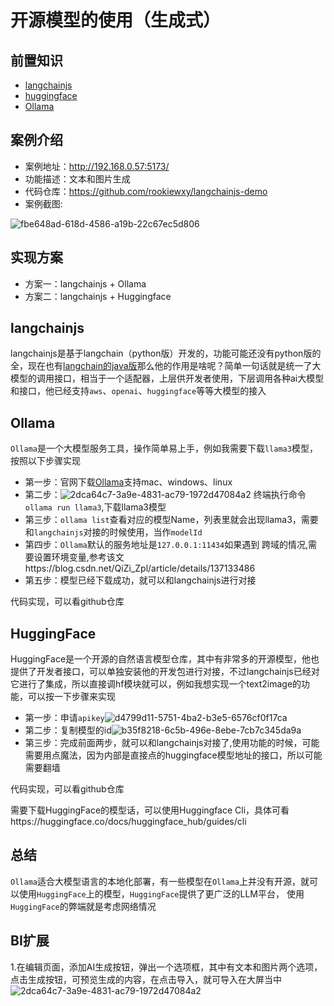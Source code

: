 # 开源模型的使用（生成式）

## 前置知识

- [langchainjs](https://js.langchain.com/v0.2/docs/introduction/)
- [huggingface](https://huggingface.co/)
- [Ollama](https://ollama.com/)


## 案例介绍
- 案例地址：http://192.168.0.57:5173/
- 功能描述：文本和图片生成
- 代码仓库：https://github.com/rookiewxy/langchainjs-demo
- 案例截图:

![fbe648ad-618d-4586-a19b-22c67ec5d806](https://github.com/rookiewxy/langchainjs-demo/assets/65204427/382c0845-181e-4c24-8a6a-ff670abaa7dd)


## 实现方案
- 方案一：langchainjs + Ollama
- 方案二：langchainjs + Huggingface

## langchainjs
langchainjs是基于langchain（python版）开发的，功能可能还没有python版的全，现在也有[langchain的java版](https://github.com/langchain4j/langchain4j)那么他的作用是啥呢？简单一句话就是统一了大模型的调用接口，相当于一个适配器，上层供开发者使用，下层调用各种ai大模型和接口，他已经支持`aws`、`openai`、`huggingface`等等大模型的接入

## Ollama
`Ollama`是一个大模型服务工具，操作简单易上手，例如我需要下载`llama3`模型，按照以下步骤实现

- 第一步：官网下载[Ollama](https://ollama.com/)支持mac、windows、linux
- 第二步：![2dca64c7-3a9e-4831-ac79-1972d47084a2](https://github.com/rookiewxy/langchainjs-demo/assets/65204427/a5f1ca64-b018-410e-965d-e7ff33948d6b)
终端执行命令`ollama run llama3`,下载llama3模型
- 第三步：`ollama list`查看对应的模型Name，列表里就会出现llama3，需要和`langchainjs`对接的时候使用，当作`modelId`
- 第四步：`Ollama`默认的服务地址是`127.0.0.1:11434`如果遇到 跨域的情况,需要设置环境变量,参考该文https://blog.csdn.net/QiZi_Zpl/article/details/137133486
- 第五步：模型已经下载成功，就可以和langchainjs进行对接

代码实现，可以看github仓库

## HuggingFace
HuggingFace是一个开源的自然语言模型仓库，其中有非常多的开源模型，他也提供了开发者接口，可以单独安装他的开发包进行对接，不过langchainjs已经对它进行了集成，所以直接调hf模块就可以，例如我想实现一个text2image的功能，可以按一下步骤来实现

- 第一步：申请`apikey`![d4799d11-5751-4ba2-b3e5-6576cf0f17ca](https://github.com/rookiewxy/langchainjs-demo/assets/65204427/14ff34f8-2bd3-4913-b8df-7c6b30c72142)
- 第二步：复制模型的id![b35f8218-6c5b-496e-8ebe-7cb7c345da9a](https://github.com/rookiewxy/langchainjs-demo/assets/65204427/c478122b-0762-4eef-9a11-7bbcfdcc2d71)
- 第三步：完成前面两步，就可以和langchainjs对接了,使用功能的时候，可能需要用点魔法，因为内部是直接点的huggingface模型地址的接口，所以可能需要翻墙

代码实现，可以看github仓库

需要下载HuggingFace的模型话，可以使用Huggingface Cli，具体可看https://huggingface.co/docs/huggingface_hub/guides/cli


## 总结
`Ollama`适合大模型语言的本地化部署，有一些模型在`Ollama`上并没有开源，就可以使用`HuggingFace`上的模型，`HuggingFace`提供了更广泛的LLM平台， 使用`HuggingFace`的弊端就是考虑网络情况

## BI扩展
1.在编辑页面，添加AI生成按钮，弹出一个选项框，其中有文本和图片两个选项，点击生成按钮，可预览生成的内容，在点击导入，就可导入在大屏当中
![2dca64c7-3a9e-4831-ac79-1972d47084a2](https://github.com/rookiewxy/langchainjs-demo/assets/65204427/878a6632-246e-41d8-95f0-b4f5128c9ac8)

